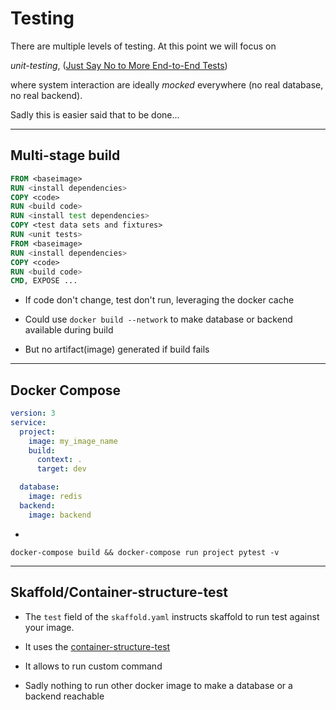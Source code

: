 # Testing

There are multiple levels of testing. At this point we will focus on

*unit-testing*, ([Just Say No to More End-to-End Tests](https://testing.googleblog.com/2015/04/just-say-no-to-more-end-to-end-tests.html))

where system interaction are ideally *mocked* everywhere (no real database, no real backend).

Sadly this is easier said that to be done...

---
## Multi-stage build

```dockerfile
FROM <baseimage>
RUN <install dependencies>
COPY <code>
RUN <build code>
RUN <install test dependencies>
COPY <test data sets and fixtures>
RUN <unit tests>
FROM <baseimage>
RUN <install dependencies>
COPY <code>
RUN <build code>
CMD, EXPOSE ...
```

- If code don't change, test don't run, leveraging the docker cache

- Could use `docker build --network` to make database or backend available during build

- But no artifact(image) generated if build fails
---
## Docker Compose

```yaml
version: 3
service:
  project:
    image: my_image_name
    build:
      context: .
      target: dev

  database:
    image: redis
  backend:
    image: backend

```
+

```shell
docker-compose build && docker-compose run project pytest -v
```

---
## Skaffold/Container-structure-test

- The `test` field of the `skaffold.yaml` instructs skaffold to run test against your image.

- It uses the [container-structure-test](https://github.com/GoogleContainerTools/container-structure-test)

- It allows to run custom command

- Sadly nothing to run other docker image to make a database or a backend reachable
